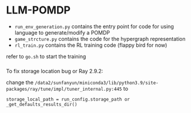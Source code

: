 # LLM-POMDP

- `run_env_generation.py` contains the entry point for code for using language to generate/modify a POMDP
- `game_strcture.py` contains the code for the hypergraph representation
- `rl_train.py` contains the RL training code (flappy bird for now)

refer to `go.sh` to start the training

###

To fix storage location bug or Ray 2.9.2:

change the `/data2/sunfanyun/miniconda3/lib/python3.9/site-packages/ray/tune/impl/tuner_internal.py:445`
to 
```
storage_local_path = run_config.storage_path or _get_defaults_results_dir()
```

